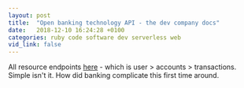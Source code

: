 ```yaml
---
layout: post
title:  "Open banking technology API - the dev company docs"
date:   2018-12-10 16:24:28 +0100
categories: ruby code software dev serverless web
vid_link: false
---
```


All resource endpoints [here] - which is user > accounts > transactions.  Simple isn't it.  How did banking complicate this first time around.

[here]: //developers.openwrks.com/#accounts






